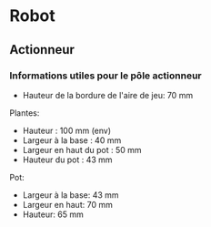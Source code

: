 # Robot 

## Actionneur

### Informations utiles pour le pôle actionneur

* Hauteur de la bordure de l'aire de jeu: 70 mm

Plantes:
* Hauteur : 100 mm (env)
* Largeur à la base : 40 mm
* Largeur en haut du pot : 50 mm
* Hauteur du pot : 43 mm 

Pot:
* Largeur à la base: 43 mm
* Largeur en haut: 70 mm
* Hauteur: 65 mm